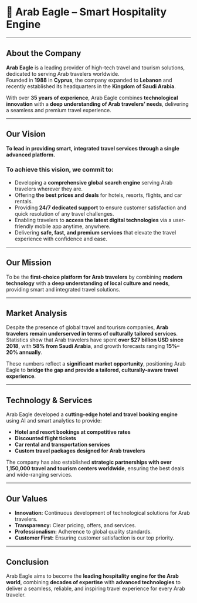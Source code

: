 # 🦅 Arab Eagle – Smart Hospitality Engine

---

## **About the Company**
**Arab Eagle** is a leading provider of high-tech travel and tourism solutions, dedicated to serving Arab travelers worldwide.  
Founded in **1988** in **Cyprus**, the company expanded to **Lebanon** and recently established its headquarters in the **Kingdom of Saudi Arabia**.  

With over **35 years of experience**, Arab Eagle combines **technological innovation** with a **deep understanding of Arab travelers’ needs**, delivering a seamless and premium travel experience.

---

## **Our Vision**
**To lead in providing smart, integrated travel services through a single advanced platform.**

### To achieve this vision, we commit to:
- Developing a **comprehensive global search engine** serving Arab travelers wherever they are.  
- Offering **the best prices and deals** for hotels, resorts, flights, and car rentals.  
- Providing **24/7 dedicated support** to ensure customer satisfaction and quick resolution of any travel challenges.  
- Enabling travelers to **access the latest digital technologies** via a user-friendly mobile app anytime, anywhere.  
- Delivering **safe, fast, and premium services** that elevate the travel experience with confidence and ease.

---

## **Our Mission**
To be the **first-choice platform for Arab travelers** by combining **modern technology** with a **deep understanding of local culture and needs**, providing smart and integrated travel solutions.

---

## **Market Analysis**
Despite the presence of global travel and tourism companies, **Arab travelers remain underserved in terms of culturally tailored services**.  
Statistics show that Arab travelers have spent **over $27 billion USD since 2018**, with **58% from Saudi Arabia**, and growth forecasts ranging **15%–20% annually**.  

These numbers reflect a **significant market opportunity**, positioning Arab Eagle to **bridge the gap and provide a tailored, culturally-aware travel experience**.

---

## **Technology & Services**
Arab Eagle developed a **cutting-edge hotel and travel booking engine** using AI and smart analytics to provide:
- **Hotel and resort bookings at competitive rates**  
- **Discounted flight tickets**  
- **Car rental and transportation services**  
- **Custom travel packages designed for Arab travelers**

The company has also established **strategic partnerships with over 1,150,000 travel and tourism centers worldwide**, ensuring the best deals and wide-ranging services.

---

## **Our Values**
- **Innovation:** Continuous development of technological solutions for Arab travelers.  
- **Transparency:** Clear pricing, offers, and services.  
- **Professionalism:** Adherence to global quality standards.  
- **Customer First:** Ensuring customer satisfaction is our top priority.  

---

## **Conclusion**
Arab Eagle aims to become the **leading hospitality engine for the Arab world**, combining **decades of expertise** with **advanced technologies** to deliver a seamless, reliable, and inspiring travel experience for every Arab traveler.
